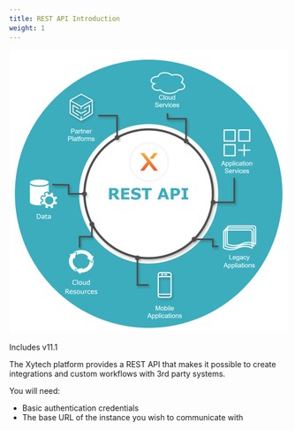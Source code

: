 ```yaml
---
title: REST API Introduction
weight: 1
---
```

![](assets/Pasted%20image%2020250208141102.png)

Includes v11.1 

The Xytech platform provides a REST API that makes it possible to create integrations and custom workflows with 3rd party systems.

You will need:
- Basic authentication credentials
- The base URL of the instance you wish to communicate with


